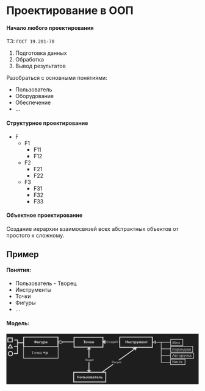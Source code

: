 # Проектирование в ООП
#### Начало любого проектирования
ТЗ: `ГОСТ 19.201-78`
1. Подготовка данных
2. Обработка
3. Вывод результатов

Разобраться с основными понятиями:
- Пользователь
- Оборудование
- Обеспечение
- …
#### Структурное проектирование
- F
	- F1
		- F11
		- F12
	- F2
		- F21
		- F22
	- F3
		- F31
		- F32
		- F33
#### Объектное проектирование
Создание иерархии взаимосвязей всех абстрактных объектов от простого к сложному.

## Пример

#### Понятия:
- Пользователь - Творец
- Инструменты
- Точки
- Фигуры
- ...

#### Модель:
![Модель объектов и взаимодействий.png](./%D0%9C%D0%BE%D0%B4%D0%B5%D0%BB%D1%8C%20%D0%BE%D0%B1%D1%8A%D0%B5%D0%BA%D1%82%D0%BE%D0%B2%20%D0%B8%20%D0%B2%D0%B7%D0%B0%D0%B8%D0%BC%D0%BE%D0%B4%D0%B5%D0%B9%D1%81%D1%82%D0%B2%D0%B8%D0%B9.png#)